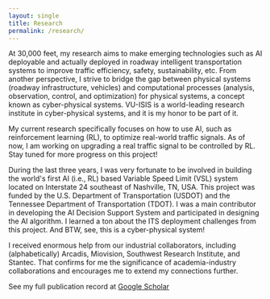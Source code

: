 ```yaml
---
layout: single
title: Research
permalink: /research/
---
```


At 30,000 feet, my research aims to make emerging technologies such as AI deployable and actually deployed in roadway intelligent transportation systems to improve traffic efficiency, safety, sustainability, etc. From another perspective, I strive to bridge the gap between physical systems (roadway infrastructure, vehicles) and computational processes (analysis, observation, control, and optimization) for physical systems, a concept known as cyber-physical systems. VU-ISIS is a world-leading research institute in cyber-physical systems, and it is my honor to be part of it.

My current research specifically focuses on how to use AI, such as reinforcement learning (RL), to optimize real-world traffic signals. As of now, I am working on upgrading a real traffic signal to be controlled by RL. Stay tuned for more progress on this project!

During the last three years, I was very fortunate to be involved in building the world's first AI (i.e., RL) based Variable Speed Limit (VSL) system located on Interstate 24 southeast of Nashville, TN, USA. This project was funded by the U.S. Department of Transportation (USDOT) and the Tennessee Department of Transportation (TDOT). I was a main contributor in developing the AI Decision Support System and participated in designing the AI algorithm. I learned a ton about the ITS deployment challenges from this project. And BTW, see, this is a cyber-physical system!

I received enormous help from our industrial collaborators, including (alphabetically) Arcadis, Miovision, Southwest Research Institute, and Stantec. That confirms for me the significance of academia-industry collaborations and encourages me to extend my connections further.

See my full publication record at [Google Scholar](https://scholar.google.com/citations?user=rVEhUBgAAAAJ&hl=en)